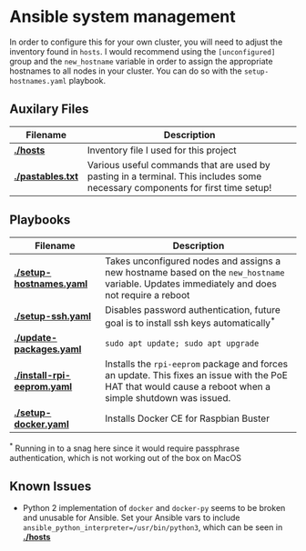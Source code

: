 # Ansible system management

In order to configure this for your own cluster, you will need to adjust the
inventory found in `hosts`.  I would recommend using the `[unconfigured]` group
and the `new_hostname` variable in order to assign the appropriate hostnames to
all nodes in your cluster.  You can do so with the `setup-hostnames.yaml`
playbook.

## Auxilary Files

| Filename | Description |
|-|-|
| [**./hosts**](./hosts) | Inventory file I used for this project |
| [**./pastables.txt**](./pastables.txt) | Various useful commands that are used by pasting in a terminal.  This includes some necessary components for first time setup! |

## Playbooks

| Filename | Description |
|-|-|
| [**./setup-hostnames.yaml**](./setup-hostnames.yaml) | Takes unconfigured nodes and assigns a new hostname based on the `new_hostname` variable.  Updates immediately and does not require a reboot |
| [**./setup-ssh.yaml**](./setup-ssh.yaml) | Disables password authentication, future goal is to install ssh keys automatically<sup>*</sup> |
| [**./update-packages.yaml**](./update-packages.yaml) | `sudo apt update; sudo apt upgrade` |
| [**./install-rpi-eeprom.yaml**](./install-rpi-eeprom.yaml) | Installs the `rpi-eeprom` package and forces an update.  This fixes an issue with the PoE HAT that would cause a reboot when a simple shutdown was issued. |
| [**./setup-docker.yaml**](./setup-docker.yaml) | Installs Docker CE for Raspbian Buster |

<sup>*</sup> Running in to a snag here since it would require passphrase
authentication, which is not working out of the box on MacOS

## Known Issues

- Python 2 implementation of `docker` and `docker-py` seems to be broken and
  unusable for Ansible.  Set your Ansible vars to include
  `ansible_python_interpreter=/usr/bin/python3`, which can be seen in
  [**./hosts**](./hosts)
